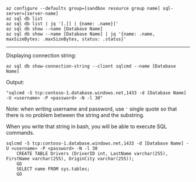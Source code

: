 

```
az configure --defaults group=[sandbox resource group name] sql-server=[server-name]
az sql db list
az sql db list | jq '[.[] | {name: .name}]'
az sql db show --name [Database Name]
az sql db show --name [Database Name] | jq '{name: .name, maxSizeBytes: .maxSizeBytes, status: .status}'
```




---


Displaying connection string:

```
az sql db show-connection-string --client sqlcmd --name [Database Name]
```

Output:

```
"sqlcmd -S tcp:contoso-1.database.windows.net,1433 -d [Database Name] -U <username> -P <password> -N -l 30"
```

Note: when writing username and password, use `'` single quote so that there is no problem between the string and the substring.




When you write that string in bash, you will be able to execute SQL commands.


```
sqlcmd -S tcp:contoso-1.database.windows.net,1433 -d [Database Name] -U <username> -P <password> -N -l 30
    CREATE TABLE Drivers (DriverID int, LastName varchar(255), FirstName varchar(255), OriginCity varchar(255));
    GO
    SELECT name FROM sys.tables;
    GO

```























